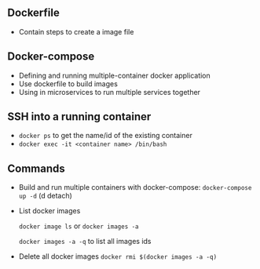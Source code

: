 ## Dockerfile
- Contain steps to create a image file

## Docker-compose
- Defining and running multiple-container docker application
- Use dockerfile to build images
- Using in microservices to run multiple services together

## SSH into a running container
- `docker ps` to get the name/id of the existing container
- `docker exec -it <container name> /bin/bash`


## Commands
- Build and run multiple containers with docker-compose:
  `docker-compose up -d` (d detach)
- List docker images

  `docker image ls` or `docker images -a`

  `docker images -a -q` to list all images ids

- Delete all docker images
  `docker rmi $(docker images -a -q)`
